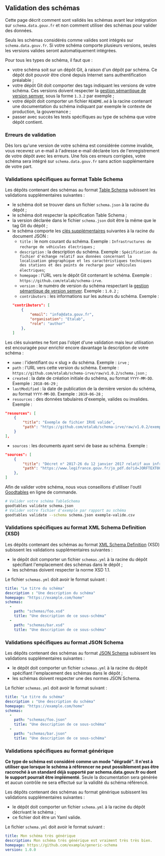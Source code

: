 ## Validation des schémas

Cette page décrit comment sont validés les schémas avant leur intégration sur `schema.data.gouv.fr` et non comment utiliser des schémas pour valider des données.

Seuls les schémas considérés comme valides sont intégrés sur `schema.data.gouv.fr`. Si votre schéma comporte plusieurs versions, seules les versions valides seront automatiquement intégrées.

Pour tous les types de schéma, il faut que :
- votre schéma soit sur un dépôt Git, à raison d'un dépôt par schéma. Ce dépôt doit pouvoir être cloné depuis Internet sans authentification préalable ;
- votre dépôt Git doit comporter des tags indiquant les versions de votre schéma. Ces versions doivent respecter la [gestion sémantique de version semver](https://semver.org/lang/fr/), sous la forme `1.3.2` par exemple ;
- votre dépôt doit comporter un fichier `README.md` à la racine contenant une documentation du schéma indiquant par exemple le contexte de production, la gouvernance ;
- passer avec succès les tests spécifiques au type de schéma que votre dépôt contient.

### Erreurs de validation
Dès lors qu'une version de votre schéma est considérée comme invalide, vous recevrez un e-mail à l'adresse e-mail déclarée lors de l'enregistrement de votre dépôt avec les erreurs. Une fois ces erreurs corrigées, votre schéma sera intégré sur `schema.data.gouv.fr` sans action supplémentaire de votre part.

### Validations spécifiques au format Table Schema
Les dépôts contenant des schémas au format [Table Schema](https://frictionlessdata.io/specs/table-schema/) subissent les validations supplémentaires suivantes :

- le schéma doit se trouver dans un fichier `schema.json` à la racine du dépôt ;
- le schéma doit respecter la spécification Table Schema ;
- la version déclarée dans le fichier `schema.json` doit être la même que le tag Git du dépôt ;
- le schéma comporte les [clés supplémentaires](https://github.com/frictionlessdata/specs/blob/master/specs/patterns.md#Specification-8) suivantes à la racine du document JSON :
    + `title` : le nom courant du schéma. Exemple : `Infrastructures de recharge de véhicules électriques` ;
    + `description` : la description du schéma. Exemple : `Spécification du fichier d'échange relatif aux données concernant la localisation géographique et les caractéristiques techniques des stations et des points de recharge pour véhicules électriques`;
    + `homepage` : l'URL vers le dépôt Git contenant le schéma. Exemple : `https://github.com/etalab/schema-irve`.
    + `version` : le numéro de version du schéma respectant la [gestion sémantique de version semver](https://semver.org/lang/fr/). Exemple : `1.0.2` ;
    + `contributors` : les informations sur les auteurs du schéma. Exemple :
    ```json
    "contributors": [
        {
            "email": "info@data.gouv.fr",
            "organisation": "Etalab",
            "role": "author"
        },
    ]
    ```
Les clés suivantes ne font pas l'objet d'une validation mais leur utilisation est encouragée pour enrichir encore davantage la description de votre schéma :
- `name` : l'identifiant ou « slug » du schéma. Exemple : `irve` ;
- `path` : l'URL vers cette version du schéma. Exemple : `https://github.com/etalab/schema-irve/raw/v1.0.2/schema.json` ;
- `created` : la date de création initiale du schéma, au format `YYYY-MM-DD`. Exemple : `2018-06-29` ;
- `lastModified` : la date de publication de la dernière version du schéma, au format `YYYY-MM-DD`. Exemple : `2019-06-28` ;
- `resources` : des données tabulaires d'exemple, valides ou invalides. Exemple :
```json
"resources": [
    {
        "title": "Exemple de fichier IRVE valide",
        "path": "https://github.com/etalab/schema-irve/raw/v1.0.2/exemple-valide.csv"
    }
],
```
- `sources` : les documents ayant servi de base au schéma. Exemple :
```json
"sources": [
    {
        "title": "Décret n° 2017-26 du 12 janvier 2017 relatif aux infrastructures de recharge pour véhicules électriques et portant diverses mesures de transposition de la directive 2014/94/UE du Parlement européen et du Conseil du 22 octobre 2014 sur le déploiement d’une infrastructure pour carburants alternatifs",
        "path": "https://www.legifrance.gouv.fr/jo_pdf.do?id=JORFTEXT000033860620"
    },
]
```

Afin de valider votre schéma, nous vous conseillons d'utiliser l'outil [Goodtables](https://pypi.org/project/goodtables) en ligne de commande.

```bash
# Valider votre schéma TableSchema
goodtables validate schema.json
# Valider votre fichier d'exemple par rapport au schéma
goodtables validate --schema schema.json exemple-valide.csv
```

### Validations spécifiques au format XML Schema Definition (XSD)
Les dépôts contenant des schémas au format [XML Schema Definition](https://www.w3.org/TR/xmlschema11-1/) (XSD) subissent les validations supplémentaires suivantes :

- le dépôt doit comporter un fichier `schemas.yml` à la racine du dépôt spécifiant l'emplacement des schémas dans le dépôt ;
- les schémas doivent respecter la norme XSD 1.1.

Le fichier `schemas.yml` doit avoir le format suivant :
```yaml
title: "Le titre du schéma"
description : "Une description du schéma"
homepage: "https://example.com/home"
schemas:
  -
    path: "schemas/foo.xsd"
    title: "Une description de ce sous-schéma"
  -
    path: "schemas/bar.xsd"
    title: "Une description de ce sous-schéma"
```

### Validations spécifiques au format JSON Schema
Les dépôts contenant des schémas au format [JSON Schema](https://json-schema.org/) subissent les validations supplémentaires suivantes :

- le dépôt doit comporter un fichier `schemas.yml` à la racine du dépôt spécifiant l'emplacement des schémas dans le dépôt ;
- les schémas doivent respecter une des normes JSON Schema.

Le fichier `schemas.yml` doit avoir le format suivant :
```yaml
title: "Le titre du schéma"
description : "Une description du schéma"
homepage: "https://example.com/home"
schemas:
  -
    path: "schemas/foo.json"
    title: "Une description de ce sous-schéma"
  -
    path: "schemas/bar.json"
    title: "Une description de ce sous-schéma"
```

### Validations spécifiques au format générique

**Ce type de schéma est considéré comme un mode "dégradé". Il n'est à utiliser que lorsque le schéma à référencer ne peut possiblement pas être raccroché à un standard déjà supporté par schema.data.gouv.fr ou dont le support pourrait être implémenté**. Seule la documentation sera générée et aucun contrôle ne sera effectué sur la validité du schéma référencé.

Les dépôts contenant des schémas au format générique subissent les validations supplémentaires suivantes :

- le dépôt doit comporter un fichier `schema.yml` à la racine du dépôt décrivant le schéma ;
- ce fichier doit être un Yaml valide.

Le fichier `schema.yml` doit avoir le format suivant :
```yaml
title: Mon schéma très générique
description: Mon schéma très générique est vraiment très très bien.
homepage: https://github.com/example/generic-schema
version: 1.0.0
```